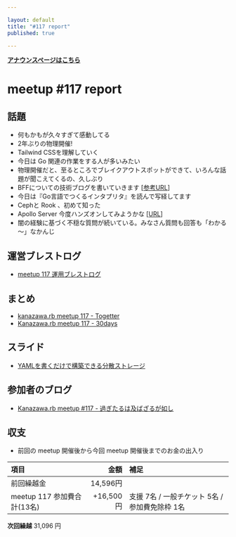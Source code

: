 ```yaml
---

layout: default
title: "#117 report"
published: true

---
```


<div style="text-align: left;"><a href="./"><strong>アナウンスページはこちら</strong></a></div>

# meetup #117 report

## 話題

* 何もかもが久々すぎて感動してる
* 2年ぶりの物理開催!
* Tailwind CSSを理解していく
* 今日は Go 関連の作業をする人が多いみたい
* 物理開催だと、至るところでブレイクアウトスポットができて、いろんな話題が聞こえてくるの、久しぶり 
* BFFについての技術ブログを書いていきます [[参考URL](https://samnewman.io/patterns/architectural/bff/)]
* 今日は『Go言語でつくるインタプリタ』を読んで写経してます
* Cephと Rook 、初めて知った
* Apollo Server 今度ハンズオンしてみようかな  [[URL](https://www.apollographql.com/docs/apollo-server/getting-started/)]
* 闇の経験に基づく不穏な質問が続いている。みなさん質問も回答も「わかる～」なかんじ

## 運営ブレストログ

* [meetup 117 運用ブレストログ](https://github.com/kanazawarb/meetup/wiki/meetup-117-%E9%81%8B%E7%94%A8%E3%83%96%E3%83%AC%E3%82%B9%E3%83%88%E3%83%AD%E3%82%B0)

## まとめ

* [kanazawa.rb meetup 117 - Togetter](https://togetter.com/li/1891993)
* [Kanazawa.rb meetup 117 - 30days](https://30d.jp/kzrb/107)


## スライド

* [YAMLを書くだけで構築できる分散ストレージ](https://speakerdeck.com/sat/yamlwoshu-kudakedegou-zhu-dekirufen-san-sutorezi)

## 参加者のブログ

* [Kanazawa\.rb meetup \#117 \- 過ぎたるは及ばざるが如し](https://cotton-desu.hatenablog.com/entry/2022/05/25/130000)

## 収支

* 前回の meetup 開催後から今回 meetup 開催後までのお金の出入り

|項目                           |金額         |補足                                               |
|:------------------------------|------------:|:--------------------------------------------------|
| 前回繰越金                    |       14,596円 |                                                   |
| meetup 117 参加費合計(13名)    |   +16,500円 | 支援 7名 / 一般チケット 5名 / 参加費免除枠 1名            |

**次回繰越**  31,096 円

